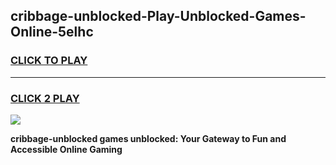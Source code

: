 
## cribbage-unblocked-Play-Unblocked-Games-Online-5elhc
<h3>
<a href="https://premium76.site?title=cribbage-unblocked&ref=25A">CLICK TO PLAY</a></h3>
<hr>

<h3>
<a href="https://premium76.site?title=cribbage-unblocked&ref=25A">CLICK 2 PLAY</a>
  
</h3>

<a href="https://premium76.site?title=cribbage-unblocked&ref=25A"><img src="https://clearcache.store/games.png"></a>


**cribbage-unblocked games unblocked: Your Gateway to Fun and Accessible Online Gaming**
